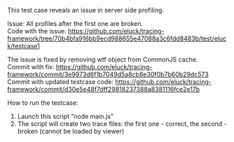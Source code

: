 This test case reveals an issue in server side profiling.

Issue: All profiles after the first one are broken.   
Code with the issue: https://github.com/eluck/tracing-framework/tree/70b4bfa916bb9ecd988655e47088a3c6fdd8483b/test/eluck/testcase1   

The issue is fixed by removing wtf object from CommonJS cache.   
Commit with fix: https://github.com/eluck/tracing-framework/commit/3e9973d6f1b7049d5a8cb8e30f0b7b60b29dc573   
Commit with updated testcase code: https://github.com/eluck/tracing-framework/commit/d30e5e48f7dff29818237388a8381116fce2e17b   

How to run the testcase:
  1. Launch this script "node main.js"
  2. The script will create two trace files: the first one - correct, the second - broken (cannot be loaded by viewer)
